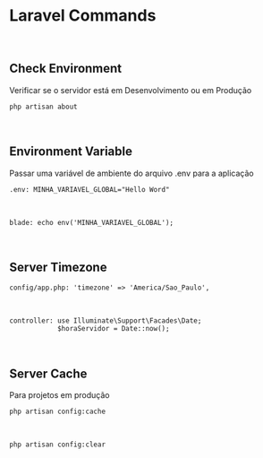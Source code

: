 # Laravel Commands
<br>

## Check Environment
Verificar se o servidor está em Desenvolvimento ou em Produção
    
    php artisan about
<br>


## Environment Variable
Passar uma variável de ambiente do arquivo .env para a aplicação

    .env: MINHA_VARIAVEL_GLOBAL="Hello Word"
<br>

    blade: echo env('MINHA_VARIAVEL_GLOBAL');
<br>


## Server Timezone

    config/app.php: 'timezone' => 'America/Sao_Paulo',
<br>

    controller: use Illuminate\Support\Facades\Date;
                $horaServidor = Date::now();
<br>


## Server Cache
Para projetos em produção

    php artisan config:cache
<br>

    php artisan config:clear
<br>
